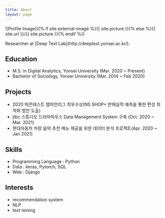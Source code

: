 ```yaml
---
title: About
layout: page
---
```

![Profile Image]({% if site.external-image %}{{ site.picture }}{% else %}{{ site.url }}/{{ site.picture }}{% endif %})

<p>Researcher at [Deep Text Lab](http://deeptext.yonsei.ac.kr/).</p>

<h2>Education</h2>

<ul class="education-list">
	<li>M.S. in Digital Analytics, Yonsei University (Mar. 2020 ~ Present)</li>
	<li>Bachelor of Sociology, Yonsei University (Mar. 2014 ~ Feb 2020) </li>
</ul>

<h2>Projects</h2>

<ul class="project-list">
	<li>2020 빅콘테스트 챔피언리그 최우수상(NS SHOP+ 판매실적 예측을 통한 편성 최적화 방안 도출)</li>
	<li>jtbc 스튜디오 드라마하우스 Data Management System 구축 (Oct. 2020 ~ Mar. 2021)</li>
	<li>현대자동차 차량 음악 추천 메뉴 제공을 위한 데이터 분석 프로젝트(Apr. 2020 ~ Jan 2021)</li>
</ul>

<h2>Skills</h2>

<ul class="skill-list">
	<li>Programming Language : Python</li>
	<li>Data : keras, Pytorch, SQL</li>
	<li>Web : Django</li>
</ul>

<h2>Interests</h2>

<ul class="interest-list">
	<li>recommendation system</li>
	<li>NLP</li>
	<li>text mining</li>
</ul>

